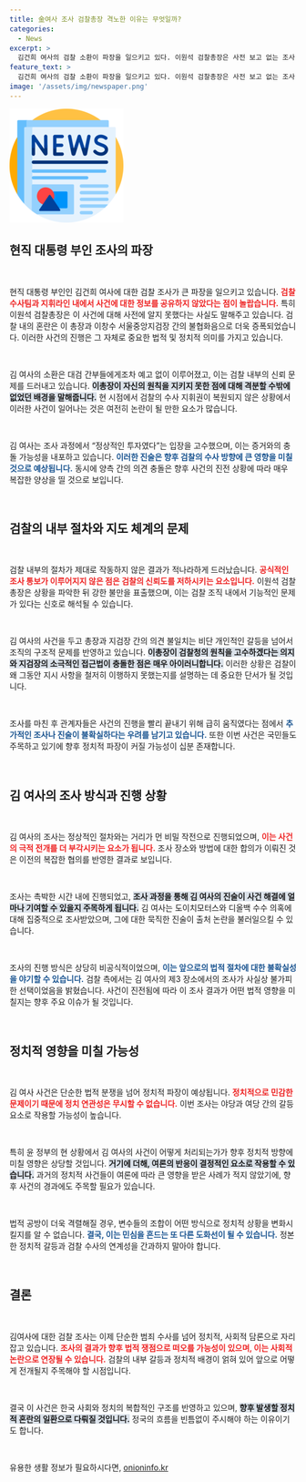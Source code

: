 ```yaml
---
title: 金여사 조사 검찰총장 격노한 이유는 무엇일까?
categories:
  - News
excerpt: >
  김건희 여사의 검찰 소환이 파장을 일으키고 있다. 이원석 검찰총장은 사전 보고 없는 조사 진행에 격노하며 거취를 고민 중이다. 권력의 힘이 실종된 이 사건, 그 뒤편에는 어떤 진실이 숨어 있을까? 클릭해서 확인해보세요!
feature_text: >
  김건희 여사의 검찰 소환이 파장을 일으키고 있다. 이원석 검찰총장은 사전 보고 없는 조사 진행에 격노하며 거취를 고민 중이다. 권력의 힘이 실종된 이 사건, 그 뒤편에는 어떤 진실이 숨어 있을까? 클릭해서 확인해보세요!
image: '/assets/img/newspaper.png'
---
```


<p><img src="/assets/img/newspaper.png" alt="kimp 속보" /></p>

<h2 data-ke-size="size26">현직 대통령 부인 조사의 파장</h2>

<p data-ke-size="size16">&nbsp;</p>

<p>현직 대통령 부인인 김건희 여사에 대한 검찰 조사가 큰 파장을 일으키고 있습니다. <b><span style="color: #ee2323;">검찰 수사팀과 지휘라인 내에서 사건에 대한 정보를 공유하지 않았다는 점이 놀랍습니다.</span></b> 특히 이원석 검찰총장은 이 사건에 대해 사전에 알지 못했다는 사실도 말해주고 있습니다. 검찰 내의 혼란은 이 총장과 이창수 서울중앙지검장 간의 불협화음으로 더욱 증폭되었습니다. 이러한 사건의 진행은 그 자체로 중요한 법적 및 정치적 의미를 가지고 있습니다.</p>

<p data-ke-size="size16">&nbsp;</p>

<p>김 여사의 소환은 대검 간부들에게조차 예고 없이 이루어졌고, 이는 검찰 내부의 신뢰 문제를 드러내고 있습니다. <b><span style="background-color: #21538527;">이총장이 자신의 원칙을 지키지 못한 점에 대해 격분할 수밖에 없었던 배경을 말해줍니다.</span></b> 현 시점에서 검찰의 수사 지휘권이 복원되지 않은 상황에서 이러한 사건이 일어나는 것은 여전히 논란이 될 만한 요소가 많습니다. </p>

<p data-ke-size="size16">&nbsp;</p>

<p>김 여사는 조사 과정에서 “정상적인 투자였다”는 입장을 고수했으며, 이는 증거와의 충돌 가능성을 내포하고 있습니다. <b><span style="color: #1a5490;">이러한 진술은 향후 검찰의 수사 방향에 큰 영향을 미칠 것으로 예상됩니다.</span></b> 동시에 양측 간의 의견 충돌은 향후 사건의 진전 상황에 따라 매우 복잡한 양상을 띨 것으로 보입니다.</p>

<p data-ke-size="size16">&nbsp;</p>

<h2 data-ke-size="size26">검찰의 내부 절차와 지도 체계의 문제</h2>

<p data-ke-size="size16">&nbsp;</p>

<p>검찰 내부의 절차가 제대로 작동하지 않은 결과가 적나라하게 드러났습니다. <b><span style="color: #ee2323;">공식적인 조사 통보가 이루어지지 않은 점은 검찰의 신뢰도를 저하시키는 요소입니다.</span></b> 이원석 검찰총장은 상황을 파악한 뒤 강한 불만을 표출했으며, 이는 검찰 조직 내에서 기능적인 문제가 있다는 신호로 해석될 수 있습니다.</p>

<p data-ke-size="size16">&nbsp;</p>

<p>김 여사의 사건을 두고 총장과 지검장 간의 의견 불일치는 비단 개인적인 갈등을 넘어서 조직의 구조적 문제를 반영하고 있습니다. <b><span style="background-color: #21538527;">이총장이 검찰청의 원칙을 고수하겠다는 의지와 지검장의 소극적인 접근법이 충돌한 점은 매우 아이러니합니다.</span></b> 이러한 상황은 검찰이 왜 그동안 지시 사항을 철저히 이행하지 못했는지를 설명하는 데 중요한 단서가 될 것입니다.</p>

<p data-ke-size="size16">&nbsp;</p>

<p>조사를 마친 후 관계자들은 사건의 진행을 빨리 끝내기 위해 급히 움직였다는 점에서 <b><span style="color: #1a5490;">추가적인 조사나 진술이 불확실하다는 우려를 남기고 있습니다.</span></b> 또한 이번 사건은 국민들도 주목하고 있기에 향후 정치적 파장이 커질 가능성이 십분 존재합니다.</p>

<p data-ke-size="size16">&nbsp;</p>

<h2 data-ke-size="size26">김 여사의 조사 방식과 진행 상황</h2>

<p data-ke-size="size16">&nbsp;</p>

<p>김 여사의 조사는 정상적인 절차와는 거리가 먼 비밀 작전으로 진행되었으며, <b><span style="color: #ee2323;">이는 사건의 극적 전개를 더 부각시키는 요소가 됩니다.</span></b> 조사 장소와 방법에 대한 합의가 이뤄진 것은 이전의 복잡한 협의를 반영한 결과로 보입니다. </p>

<p data-ke-size="size16">&nbsp;</p>

<p>조사는 촉박한 시간 내에 진행되었고, <b><span style="background-color: #21538527;">조사 과정을 통해 김 여사의 진술이 사건 해결에 얼마나 기여할 수 있을지 주목하게 됩니다.</span></b> 김 여사는 도이치모터스와 디올백 수수 의혹에 대해 집중적으로 조사받았으며, 그에 대한 묵직한 진술이 출처 논란을 불러일으킬 수 있습니다.</p>

<p data-ke-size="size16">&nbsp;</p>

<p>조사의 진행 방식은 상당히 비공식적이었으며, <b><span style="color: #1a5490;">이는 앞으로의 법적 절차에 대한 불확실성을 야기할 수 있습니다.</span></b> 검찰 측에서는 김 여사의 제3 장소에서의 조사가 사실상 불가피한 선택이었음을 밝혔습니다. 사건이 진전됨에 따라 이 조사 결과가 어떤 법적 영향을 미칠지는 향후 주요 이슈가 될 것입니다.</p>

<p data-ke-size="size16">&nbsp;</p>

<h2 data-ke-size="size26">정치적 영향을 미칠 가능성</h2>

<p data-ke-size="size16">&nbsp;</p>

<p>김 여사 사건은 단순한 법적 분쟁을 넘어 정치적 파장이 예상됩니다. <b><span style="color: #ee2323;">정치적으로 민감한 문제이기 때문에 정치 연관성은 무시할 수 없습니다.</span></b> 이번 조사는 야당과 여당 간의 갈등 요소로 작용할 가능성이 높습니다.</p>

<p data-ke-size="size16">&nbsp;</p>

<p>특히 윤 정부의 현 상황에서 김 여사의 사건이 어떻게 처리되는가가 향후 정치적 방향에 미칠 영향은 상당할 것입니다. <b><span style="background-color: #21538527;">거기에 더해, 여론의 반응이 결정적인 요소로 작용할 수 있습니다.</span></b> 과거의 정치적 사건들이 여론에 따라 큰 영향을 받은 사례가 적지 않았기에, 향후 사건의 경과에도 주목할 필요가 있습니다.</p>

<p data-ke-size="size16">&nbsp;</p>

<p>법적 공방이 더욱 격렬해질 경우, 변수들의 조합이 어떤 방식으로 정치적 상황을 변화시킬지를 알 수 없습니다. <b><span style="color: #1a5490;">결국, 이는 민심을 흔드는 또 다른 도화선이 될 수 있습니다.</span></b> 정본한 정치적 갈등과 검찰 수사의 연계성을 간과하지 말아야 합니다.</p>

<p data-ke-size="size16">&nbsp;</p>

<h2 data-ke-size="size26">결론</h2>

<p data-ke-size="size16">&nbsp;</p>

<p>김여사에 대한 검찰 조사는 이제 단순한 범죄 수사를 넘어 정치적, 사회적 담론으로 자리 잡고 있습니다. <b><span style="color: #ee2323;">조사의 결과가 향후 법적 쟁점으로 떠오를 가능성이 있으며, 이는 사회적 논란으로 연장될 수 있습니다.</span></b> 검찰의 내부 갈등과 정치적 배경이 얽혀 있어 앞으로 어떻게 전개될지 주목해야 할 시점입니다.</p>

<p data-ke-size="size16">&nbsp;</p>

<p>결국 이 사건은 한국 사회와 정치의 복합적인 구조를 반영하고 있으며, <b><span style="background-color: #21538527;">향후 발생할 정치적 혼란의 일환으로 다뤄질 것입니다.</span></b> 정국의 흐름을 빈틈없이 주시해야 하는 이유이기도 합니다. </p>

<p data-ke-size="size16">&nbsp;</p>
유용한 생활 정보가 필요하시다면, <a href="https://onioninfo.kr" rel="dofollow">onioninfo.kr</a>


